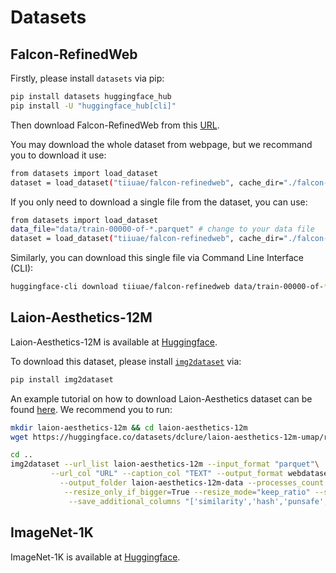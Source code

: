 # Datasets

## Falcon-RefinedWeb

Firstly, please install `datasets` via pip:
```bash
pip install datasets huggingface_hub
pip install -U "huggingface_hub[cli]"
```

Then download Falcon-RefinedWeb from this [URL](https://huggingface.co/datasets/tiiuae/falcon-refinedweb).

You may download the whole dataset from webpage, but we recommand you to download it use:
```bash
from datasets import load_dataset
dataset = load_dataset("tiiuae/falcon-refinedweb", cache_dir="./falcon-refinedweb")
```

If you only need to download a single file from the dataset, you can use:
```bash
from datasets import load_dataset
data_file="data/train-00000-of-*.parquet" # change to your data file
dataset = load_dataset("tiiuae/falcon-refinedweb", cache_dir="./falcon-refinedweb", data_files=data_file)
```
Similarly, you can download this single file via Command Line Interface (CLI):
```bash
huggingface-cli download tiiuae/falcon-refinedweb data/train-00000-of-*.parquet --local-dir ./falcon-refinedweb --repo-type dataset
```

## Laion-Aesthetics-12M

Laion-Aesthetics-12M is available at [Huggingface](https://huggingface.co/datasets/laion/laion-aesthetics-12m).

To download this dataset, please install [`img2dataset`](https://github.com/rom1504/img2dataset) via:

```bash
pip install img2dataset
```

An example tutorial on how to download Laion-Aesthetics dataset can be found [here](https://github.com/rom1504/img2dataset/blob/main/tutorials/laion_aesthetics_12m.md). We recommend you to run:
```bash
mkdir laion-aesthetics-12m && cd laion-aesthetics-12m
wget https://huggingface.co/datasets/dclure/laion-aesthetics-12m-umap/resolve/main/train.parquet

cd ..
img2dataset --url_list laion-aesthetics-12m --input_format "parquet"\
         --url_col "URL" --caption_col "TEXT" --output_format webdataset\
           --output_folder laion-aesthetics-12m-data --processes_count 16 --thread_count 64 --image_size 384\
            --resize_only_if_bigger=True --resize_mode="keep_ratio" --skip_reencode=True \
             --save_additional_columns "['similarity','hash','punsafe','pwatermark']"

```

## ImageNet-1K

ImageNet-1K is available at [Huggingface](https://huggingface.co/datasets/imagenet-1k).
